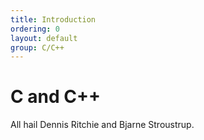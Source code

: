 ```yaml
---
title: Introduction
ordering: 0
layout: default
group: C/C++
---
```


C and C++
=========

All hail Dennis Ritchie and Bjarne Stroustrup.

